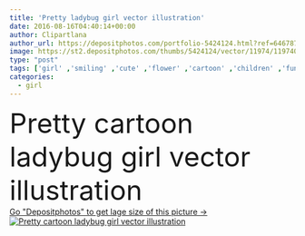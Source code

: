 ```yaml
---
title: 'Pretty ladybug girl vector illustration'
date: 2016-08-16T04:40:14+00:00
author: Clipartlana
author_url: https://depositphotos.com/portfolio-5424124.html?ref=64678756
image: https://st2.depositphotos.com/thumbs/5424124/vector/11974/119740602/api_thumb_450.jpg?forcejpeg=true
type: "post"
tags: ['girl' ,'smiling' ,'cute' ,'flower' ,'cartoon' ,'children' ,'funny' ,'kids' ,'pretty' ,'insect' ,'ladybug' ]
categories: 
  - girl
---
```

<div aling="center">
            <font size="60"> Pretty cartoon ladybug girl vector illustration</font>   
</div>
<div>
    <a href='https://st2.depositphotos.com/thumbs/5424124/vector/11974/119740602/api_thumb_450.jpg?forcejpeg=true?ref=64678756' target=_blank > Go "Depositphotos" to get lage size of this picture ->
        <img href='https://st2.depositphotos.com/thumbs/5424124/vector/11974/119740602/api_thumb_450.jpg?forcejpeg=true?ref=64678756' src='https://st2.depositphotos.com/5424124/11974/v/950/depositphotos_119740602-stock-illustration-pretty-ladybug-girl-vector-illustration.jpg?forcejpeg=true' alt='Pretty cartoon ladybug girl vector illustration' >
    </a>
</div>
